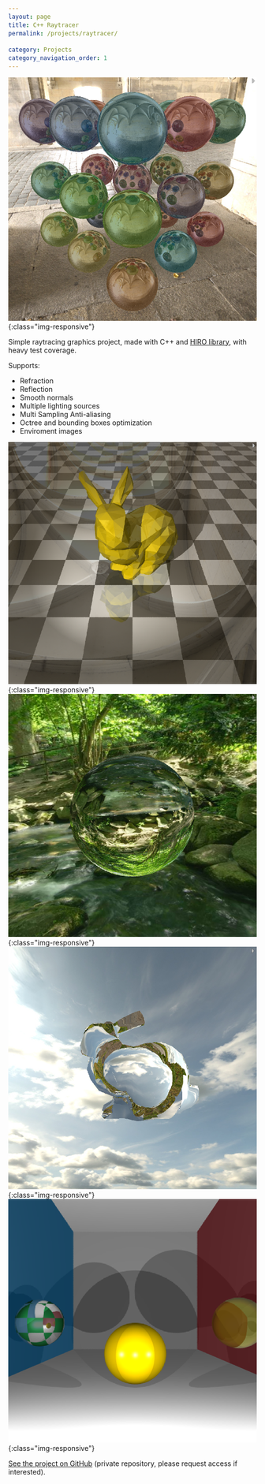 ```yaml
---
layout: page
title: C++ Raytracer
permalink: /projects/raytracer/

category: Projects
category_navigation_order: 1
---
```


![balls](/assets/scene8.PNG){:class="img-responsive"}

Simple raytracing graphics project, made with C++ and [HIRO library](http://hiro.skeletex.xyz/index.html), with heavy test coverage.

Supports:
- Refraction
- Reflection
- Smooth normals
- Multiple lighting sources
- Multi Sampling Anti-aliasing
- Octree and bounding boxes optimization
- Enviroment images

![bunny](/assets/scene2.PNG){:class="img-responsive"}
![reflective-ball](/assets/Scene6.PNG){:class="img-responsive"}
![refractive-bunny](/assets/scene7.PNG){:class="img-responsive"}
![lights](/assets/scene1.PNG){:class="img-responsive"}

[See the project on GitHub](https://github.com/mackovaKris/acgm-Raytracer) (private repository, please request access if interested). 